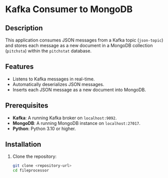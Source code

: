 # Kafka Consumer to MongoDB

## Description
This application consumes JSON messages from a Kafka topic (`json-topic`) and stores each message as a new document in a MongoDB collection (`pitchsta`) within the `pitchstat` database.

## Features
- Listens to Kafka messages in real-time.
- Automatically deserializes JSON messages.
- Inserts each JSON message as a new document into MongoDB.

## Prerequisites
- **Kafka**: A running Kafka broker on `localhost:9092`.
- **MongoDB**: A running MongoDB instance on `localhost:27017`.
- **Python**: Python 3.10 or higher.

## Installation
1. Clone the repository:
   ```bash
   git clone <repository-url>
   cd fileprocessor